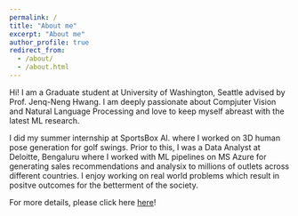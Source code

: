 ```yaml
---
permalink: /
title: "About me"
excerpt: "About me"
author_profile: true
redirect_from: 
  - /about/
  - /about.html
---
```


Hi! I am a Graduate student at University of Washington, Seattle advised by Prof. Jenq-Neng Hwang. I am deeply passionate about Compjuter Vision and Natural Language Processing and love to keep myself abreast with the latest ML research. 

I did my summer internship at SportsBox AI. where I worked on 3D human pose generation for golf swings. Prior to this, I was a Data Analyst at Deloitte, Bengaluru where I worked with ML pipelines on MS Azure for generating sales recommendations and analysix to millions of outlets across different countries. I enjoy working on real world problems which result in positve outcomes for the betterment of the society.



For more details, please click here [here](https://samartha27.github.io/cv/)!

